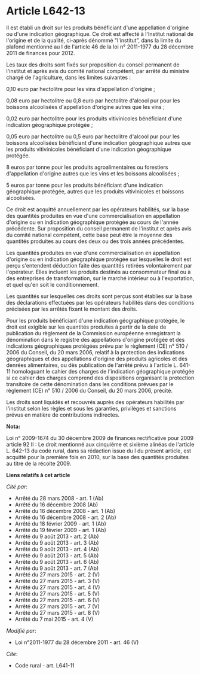 # Article L642-13

Il est établi un droit sur les produits bénéficiant d'une appellation d'origine ou d'une indication géographique. Ce droit
est affecté à l'Institut national de l'origine et de la qualité, ci-après dénommé "l'institut”, dans la limite du plafond
mentionné au I de l'article 46 de la loi n° 2011-1977 du 28 décembre 2011 de finances pour 2012.

Les taux des droits sont fixés sur proposition du conseil permanent de l'institut et après avis du comité national compétent,
par arrêté du ministre chargé de l'agriculture, dans les limites suivantes : 

0,10 euro par hectolitre pour les vins d'appellation d'origine ; 

0,08 euro par hectolitre ou 0,8 euro par hectolitre d'alcool pur pour les boissons alcoolisées d'appellation d'origine autres
que les vins ; 

0,02 euro par hectolitre pour les produits vitivinicoles bénéficiant d'une indication géographique protégée ;

0,05 euro par hectolitre ou 0,5 euro par hectolitre d'alcool pur pour les boissons alcoolisées bénéficiant d'une indication
géographique autres que les produits vitivinicoles bénéficiant d'une indication géographique protégée. 

8 euros par tonne pour les produits agroalimentaires ou forestiers d'appellation d'origine autres que les vins et les
boissons alcoolisées ; 

5 euros par tonne pour les produits bénéficiant d'une indication géographique protégée, autres que les produits vitivinicoles
et boissons alcoolisées. 

Ce droit est acquitté annuellement par les opérateurs habilités, sur la base des quantités produites en vue d'une
commercialisation en appellation d'origine ou en indication géographique protégée au cours de l'année précédente. Sur
proposition du conseil permanent de l'institut et après avis du comité national compétent, cette base peut être la moyenne
des quantités produites au cours des deux ou des trois années précédentes. 

Les quantités produites en vue d'une commercialisation en appellation d'origine ou en indication géographique protégée sur
lesquelles le droit est perçu s'entendent déduction faite des quantités retirées volontairement par l'opérateur. Elles
incluent les produits destinés au consommateur final ou à des entreprises de transformation, sur le marché intérieur ou à
l'exportation, et quel qu'en soit le conditionnement. 

Les quantités sur lesquelles ces droits sont perçus sont établies sur la base des déclarations effectuées par les opérateurs
habilités dans des conditions précisées par les arrêtés fixant le montant des droits. 

Pour les produits bénéficiant d'une indication géographique protégée, le droit est exigible sur les quantités produites à
partir de la date de publication du règlement de la Commission européenne enregistrant la dénomination dans le registre des
appellations d'origine protégée et des indications géographiques protégées prévu par le règlement (CE) n° 510 / 2006 du
Conseil, du 20 mars 2006, relatif à la protection des indications géographiques et des appellations d'origine des produits
agricoles et des denrées alimentaires, ou dès publication de l'arrêté prévu à l'article L. 641-11 homologuant le cahier des
charges de l'indication géographique protégée si ce cahier des charges comprend des dispositions organisant la protection
transitoire de cette dénomination dans les conditions prévues par le règlement (CE) n° 510 / 2006 du Conseil, du 20 mars
2006, précité. 

Les droits sont liquidés et recouvrés auprès des opérateurs habilités par l'institut selon les règles et sous les garanties,
privilèges et sanctions prévus en matière de contributions indirectes.

**Nota:**

Loi n° 2009-1674 du 30 décembre 2009 de finances rectificative pour 2009 article 92 II : Le droit mentionné aux cinquième et
sixième alinéas de l'article L. 642-13 du code rural, dans sa rédaction issue du I du présent article, est acquitté pour la
première fois en 2010, sur la base des quantités produites au titre de la récolte 2009.

**Liens relatifs à cet article**

_Cité par_:

  - Arrêté du 28 mars 2008 - art. 1 (Ab)
  - Arrêté du 16 décembre 2008 (Ab)
  - Arrêté du 16 décembre 2008 - art. 1 (Ab)
  - Arrêté du 16 décembre 2008 - art. 2 (Ab)
  - Arrêté du 18 février 2009 - art. 1 (Ab)
  - Arrêté du 19 février 2009 - art. 1 (Ab)
  - Arrêté du 9 août 2013 - art. 2 (Ab)
  - Arrêté du 9 août 2013 - art. 3 (Ab)
  - Arrêté du 9 août 2013 - art. 4 (Ab)
  - Arrêté du 9 août 2013 - art. 5 (Ab)
  - Arrêté du 9 août 2013 - art. 6 (Ab)
  - Arrêté du 9 août 2013 - art. 7 (Ab)
  - Arrêté du 27 mars 2015 - art. 2 (V)
  - Arrêté du 27 mars 2015 - art. 3 (V)
  - Arrêté du 27 mars 2015 - art. 4 (V)
  - Arrêté du 27 mars 2015 - art. 5 (V)
  - Arrêté du 27 mars 2015 - art. 6 (V)
  - Arrêté du 27 mars 2015 - art. 7 (V)
  - Arrêté du 27 mars 2015 - art. 8 (V)
  - Arrêté du 7 mai 2015 - art. 4 (V)

_Modifié par_:

  - Loi n°2011-1977 du 28 décembre 2011 - art. 46 (V)

_Cite_:

  - Code rural - art. L641-11
